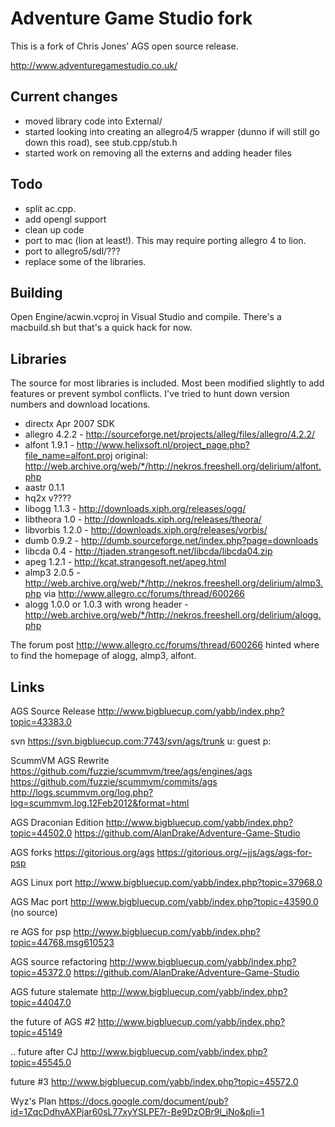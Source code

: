 # Adventure Game Studio fork

This is a fork of Chris Jones' AGS open source release. 

http://www.adventuregamestudio.co.uk/

## Current changes

 * moved library code into External/
 * started looking into creating an allegro4/5 wrapper (dunno if will still go down this road), see stub.cpp/stub.h
 * started work on removing all the externs and adding header files
 
## Todo

 * split ac.cpp.
 * add opengl support
 * clean up code
 * port to mac (lion at least!). This may require porting allegro 4 to lion.
 * port to allegro5/sdl/???
 * replace some of the libraries.
 
## Building

Open Engine/acwin.vcproj in Visual Studio and compile.  There's a macbuild.sh but that's a quick hack for now.

## Libraries

The source for most libraries is included.  Most been modified slightly to add features or prevent symbol conflicts.  I've tried to hunt down version numbers and download locations.

 * directx Apr 2007 SDK
 * allegro 4.2.2 - http://sourceforge.net/projects/alleg/files/allegro/4.2.2/
 * alfont 1.9.1 - http://www.helixsoft.nl/project_page.php?file_name=alfont.proj original: http://web.archive.org/web/*/http://nekros.freeshell.org/delirium/alfont.php
 * aastr 0.1.1
 * hq2x v????
 * libogg 1.1.3 - http://downloads.xiph.org/releases/ogg/
 * libtheora 1.0 - http://downloads.xiph.org/releases/theora/
 * libvorbis 1.2.0 - http://downloads.xiph.org/releases/vorbis/
 * dumb 0.9.2 - http://dumb.sourceforge.net/index.php?page=downloads
 * libcda 0.4 - http://tjaden.strangesoft.net/libcda/libcda04.zip
 * apeg 1.2.1 - http://kcat.strangesoft.net/apeg.html
 * almp3 2.0.5 - http://web.archive.org/web/*/http://nekros.freeshell.org/delirium/almp3.php via http://www.allegro.cc/forums/thread/600266
 * alogg 1.0.0 or 1.0.3 with wrong header - http://web.archive.org/web/*/http://nekros.freeshell.org/delirium/alogg.php

The forum post http://www.allegro.cc/forums/thread/600266 hinted where to find the homepage of alogg, almp3, alfont.

## Links

AGS Source Release
http://www.bigbluecup.com/yabb/index.php?topic=43383.0

svn 
https://svn.bigbluecup.com:7743/svn/ags/trunk
u: guest
p:

ScummVM AGS Rewrite
https://github.com/fuzzie/scummvm/tree/ags/engines/ags
https://github.com/fuzzie/scummvm/commits/ags
http://logs.scummvm.org/log.php?log=scummvm.log.12Feb2012&format=html

AGS Draconian Edition
http://www.bigbluecup.com/yabb/index.php?topic=44502.0
https://github.com/AlanDrake/Adventure-Game-Studio

AGS forks
https://gitorious.org/ags
https://gitorious.org/~jjs/ags/ags-for-psp

AGS Linux port
http://www.bigbluecup.com/yabb/index.php?topic=37968.0

AGS Mac port
http://www.bigbluecup.com/yabb/index.php?topic=43590.0
(no source)

re AGS for psp
http://www.bigbluecup.com/yabb/index.php?topic=44768.msg610523

AGS source refactoring
http://www.bigbluecup.com/yabb/index.php?topic=45372.0
https://github.com/AlanDrake/Adventure-Game-Studio

AGS future  stalemate
http://www.bigbluecup.com/yabb/index.php?topic=44047.0

the future of AGS #2
http://www.bigbluecup.com/yabb/index.php?topic=45149

.. future after CJ
http://www.bigbluecup.com/yabb/index.php?topic=45545.0

future #3
http://www.bigbluecup.com/yabb/index.php?topic=45572.0

Wyz's Plan
https://docs.google.com/document/pub?id=1ZqcDdhvAXPjar60sL77xyYSLPE7r-Be9DzOBr9l_iNo&pli=1
